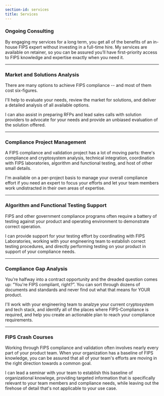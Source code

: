 ```yaml
---
section-id: services
title: Services
---
```

### Ongoing Consulting

By engaging my services for a long term, you get all of the benefits of an in-house FIPS expert without investing in a full-time hire. My services are available on retainer, so you can be assured you’ll have first-priority access to FIPS knowledge and expertise exactly when you need it.

---

### Market and Solutions Analysis

There are many options to achieve FIPS compliance -- and most of them cost six-figures.

I'll help to evaluate your needs, review the market for solutions, and deliver a detailed analysis of all available options.

I can also assist in preparing RFPs and lead sales calls with solution providers to advocate for your needs and provide an unbiased evaluation of the solution offered.

---

### Compliance Project Management

A FIPS compliance and validation project has a lot of moving parts: there's compliance and cryptosystem analysis, technical integration, coordination with FIPS laboratories, algorithm and functional testing, and host of other small details.

I'm available on a per-project basis to manage your overall compliance effort if you need an expert to focus your efforts and let your team members work undistracted in their own areas of expertise.

---

### Algorithm and Functional Testing Support

FIPS and other government compliance programs often require a battery of testing against your product and operating environment to demonstrate correct operation.

I can provide support for your testing effort by coordinating with FIPS Laboratories, working with your engineering team to establish correct testing procedures, and directly performing testing on your product in support of your compliance needs.

---

### Compliance Gap Analysis

You’re halfway into a contract opportunity and the dreaded question comes up: “You're FIPS compliant, right?”. You can sort through dozens of documents and standards and never find out what that means for YOUR product.

I'll work with your engineering team to analzye your current cryptosystem and tech stack, and identify all of the places where FIPS-Compliance is required, and help you create an actionable plan to reach your compliance requirements.

---

### FIPS Crash Courses

Working through FIPS compliance and validation often involves nearly every part of your product team. When your organization has a baseline of FIPS knowledge, you can be assured that all of your team's efforts are moving in the right direction towards a common goal.

I can lead a seminar with your team to establish this baseline of organizational knowlege, providing targeted information that is specifically relevant to your team members and compliance needs, while leaving out the firehose of detail that's not applicable to your use case.
